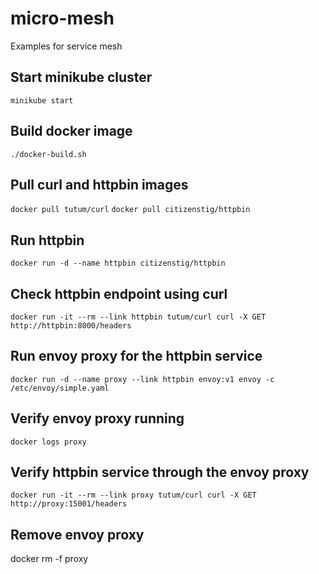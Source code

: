 # micro-mesh
 Examples for service mesh

## Start minikube cluster
`minikube start`

## Build docker image
`./docker-build.sh`

## Pull curl and httpbin images
`docker pull tutum/curl`
`docker pull citizenstig/httpbin`

## Run httpbin
`docker run -d --name httpbin citizenstig/httpbin`

## Check httpbin endpoint using curl
`docker run -it --rm --link httpbin tutum/curl curl -X GET http://httpbin:8000/headers`

## Run envoy proxy for the httpbin service
`docker run -d --name proxy --link httpbin envoy:v1 envoy -c /etc/envoy/simple.yaml`

## Verify envoy proxy running
`docker logs proxy`

## Verify httpbin service through the envoy proxy
`docker run -it --rm --link proxy tutum/curl curl -X GET http://proxy:15001/headers`

## Remove envoy proxy
docker rm -f proxy

